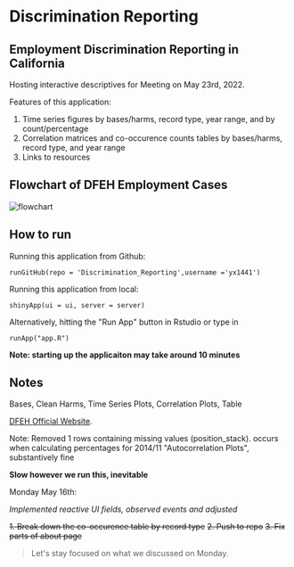 # Discrimination Reporting
## Employment Discrimination Reporting in California

Hosting interactive descriptives for Meeting on May 23rd, 2022.

Features of this application:

1. Time series figures by bases/harms, record type, year range, and by count/percentage
2. Correlation matrices and co-occurence counts tables by bases/harms, record type, and year range 
3. Links to resources

## Flowchart of DFEH Employment Cases
![flowchart](https://github.com/yx1441/Discrimination_Reporting/blob/fe1aee5cf619c811acd7601256f6f1ed8b22bc51/flowchart.png)


## How to run
Running this application from Github:

```
runGitHub(repo = 'Discrimination_Reporting',username ='yx1441')
```      

Running this application from local:
```
shinyApp(ui = ui, server = server)
```  
Alternatively, hitting the "Run App" button in Rstudio or type in 
```
runApp("app.R")
```  

**Note: starting up the applicaiton may take around 10 minutes**

## Notes

Bases,
Clean Harms,
Time Series Plots,
Correlation Plots,
Table

[DFEH Official Website](https://www.dfeh.ca.gov).

Note: Removed 1 rows containing missing values (position_stack). occurs when calculating percentages for 2014/11 "Autocorrelation Plots", substantively fine

**Slow however we run this, inevitable**


Monday May 16th:

*Implemented reactive UI fields, observed events and adjusted*

~~1. Break down the co-occurence table by record type~~
~~2. Push to repo~~
~~3. Fix parts of about page~~

> Let's stay focused on what we discussed on Monday.







